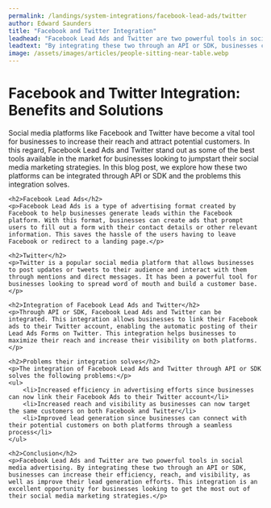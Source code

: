 ```yaml
---
permalink: /landings/system-integrations/facebook-lead-ads/twitter
author: Edward Saunders
title: "Facebook and Twitter Integration"
leadhead: "Facebook Lead Ads and Twitter are two powerful tools in social media advertising"
leadtext: "By integrating these two through an API or SDK, businesses can increase their efficiency, reach, and visibility, as well as improve their lead generation efforts. This integration is an excellent opportunity for businesses looking to get the most out of their social media marketing strategies."
image: /assets/images/articles/people-sitting-near-table.webp
---
```

<div class="arttext">	<h1>Facebook and Twitter Integration: Benefits and Solutions</h1>
	<p>Social media platforms like Facebook and Twitter have become a vital tool for businesses to increase their reach and attract potential customers. In this regard, Facebook Lead Ads and Twitter stand out as some of the best tools available in the market for businesses looking to jumpstart their social media marketing strategies. In this blog post, we explore how these two platforms can be integrated through API or SDK and the problems this integration solves. </p>

	<h2>Facebook Lead Ads</h2>
	<p>Facebook Lead Ads is a type of advertising format created by Facebook to help businesses generate leads within the Facebook platform. With this format, businesses can create ads that prompt users to fill out a form with their contact details or other relevant information. This saves the hassle of the users having to leave Facebook or redirect to a landing page.</p>

	<h2>Twitter</h2>
	<p>Twitter is a popular social media platform that allows businesses to post updates or tweets to their audience and interact with them through mentions and direct messages. It has been a powerful tool for businesses looking to spread word of mouth and build a customer base.</p>

	<h2>Integration of Facebook Lead Ads and Twitter</h2>
	<p>Through API or SDK, Facebook Lead Ads and Twitter can be integrated. This integration allows businesses to link their Facebook ads to their Twitter account, enabling the automatic posting of their Lead Ads Forms on Twitter. This integration helps businesses to maximize their reach and increase their visibility on both platforms.</p>

	<h2>Problems their integration solves</h2>
	<p>The integration of Facebook Lead Ads and Twitter through API or SDK solves the following problems:</p>
	<ul>
		<li>Increased efficiency in advertising efforts since businesses can now link their Facebook Ads to their Twitter account</li>
		<li>Increased reach and visibility as businesses can now target the same customers on both Facebook and Twitter</li>
		<li>Improved lead generation since businesses can connect with their potential customers on both platforms through a seamless process</li>
	</ul>

	<h2>Conclusion</h2>
	<p>Facebook Lead Ads and Twitter are two powerful tools in social media advertising. By integrating these two through an API or SDK, businesses can increase their efficiency, reach, and visibility, as well as improve their lead generation efforts. This integration is an excellent opportunity for businesses looking to get the most out of their social media marketing strategies.</p>
</div>
